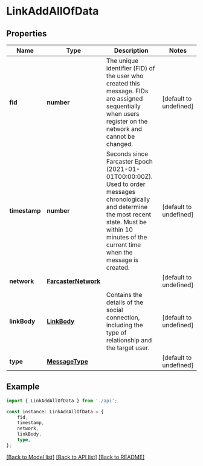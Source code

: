 # LinkAddAllOfData


## Properties

Name | Type | Description | Notes
------------ | ------------- | ------------- | -------------
**fid** | **number** | The unique identifier (FID) of the user who created this message. FIDs are assigned sequentially when users register on the network and cannot be changed. | [default to undefined]
**timestamp** | **number** | Seconds since Farcaster Epoch (2021-01-01T00:00:00Z). Used to order messages chronologically and determine the most recent state. Must be within 10 minutes of the current time when the message is created. | [default to undefined]
**network** | [**FarcasterNetwork**](FarcasterNetwork.md) |  | [default to undefined]
**linkBody** | [**LinkBody**](LinkBody.md) | Contains the details of the social connection, including the type of relationship and the target user. | [default to undefined]
**type** | [**MessageType**](MessageType.md) |  | [default to undefined]

## Example

```typescript
import { LinkAddAllOfData } from './api';

const instance: LinkAddAllOfData = {
    fid,
    timestamp,
    network,
    linkBody,
    type,
};
```

[[Back to Model list]](../README.md#documentation-for-models) [[Back to API list]](../README.md#documentation-for-api-endpoints) [[Back to README]](../README.md)
